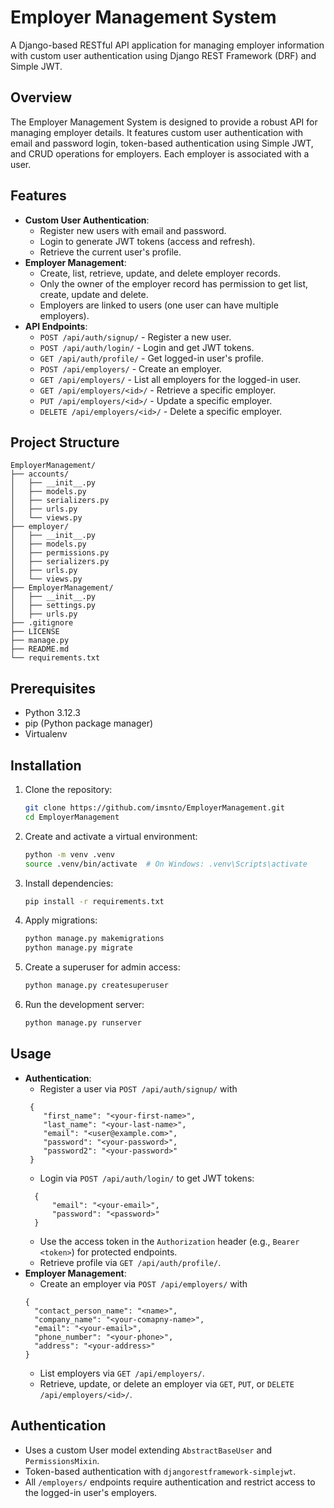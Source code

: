 # Employer Management System

A Django-based RESTful API application for managing employer information with custom user authentication using Django REST Framework (DRF) and Simple JWT.


## Overview

The Employer Management System is designed to provide a robust API for managing employer details. It features custom user authentication with email and password login, token-based authentication using Simple JWT, and CRUD operations for employers. Each employer is associated with a user.

## Features

- **Custom User Authentication**:
  - Register new users with email and password.
  - Login to generate JWT tokens (access and refresh).
  - Retrieve the current user's profile.
- **Employer Management**:
  - Create, list, retrieve, update, and delete employer records.
  - Only the owner of the employer record has permission to get list, create, update and delete.
  - Employers are linked to users (one user can have multiple employers).
- **API Endpoints**:
  - `POST /api/auth/signup/` - Register a new user.
  - `POST /api/auth/login/` - Login and get JWT tokens.
  - `GET /api/auth/profile/` - Get logged-in user's profile.
  - `POST /api/employers/` - Create an employer.
  - `GET /api/employers/` - List all employers for the logged-in user.
  - `GET /api/employers/<id>/` - Retrieve a specific employer.
  - `PUT /api/employers/<id>/` - Update a specific employer.
  - `DELETE /api/employers/<id>/` - Delete a specific employer.

## Project Structure

```
EmployerManagement/                  
├── accounts/             
│   ├── __init__.py
│   ├── models.py         
│   ├── serializers.py   
│   ├── urls.py
│   └── views.py         
├── employer/              
│   ├── __init__.py
│   ├── models.py      
│   ├── permissions.py   
│   ├── serializers.py   
│   ├── urls.py
│   └── views.py          
├── EmployerManagement/    
│   ├── __init__.py
│   ├── settings.py
│   ├── urls.py
├── .gitignore            
├── LICENSE               
├── manage.py            
├── README.md            
└── requirements.txt      
```


## Prerequisites

- Python 3.12.3
- pip (Python package manager)
- Virtualenv 

## Installation

1. Clone the repository:
   ```bash
   git clone https://github.com/imsnto/EmployerManagement.git
   cd EmployerManagement
   ```

2. Create and activate a virtual environment:
   ```bash
   python -m venv .venv
   source .venv/bin/activate  # On Windows: .venv\Scripts\activate
   ```

3. Install dependencies:
   ```bash
   pip install -r requirements.txt
   ```

4. Apply migrations:
   ```bash
   python manage.py makemigrations
   python manage.py migrate
   ```

5. Create a superuser for admin access:
   ```bash
   python manage.py createsuperuser
   ```

6. Run the development server:
   ```bash
   python manage.py runserver
   ```
   
## Usage

- **Authentication**:
  - Register a user via `POST /api/auth/signup/` with 
  ``` 
   { 
      "first_name": "<your-first-name>", 
      "last_name": "<your-last-name>", 
      "email": "<user@example.com>", 
      "password": "<your-password>", 
      "password2": "<your-password>" 
   }
  ```
  - Login via `POST /api/auth/login/` to get JWT tokens: 
  ```
    { 
        "email": "<your-email>", 
        "password": "<password>" 
    }
  ```
  - Use the access token in the `Authorization` header (e.g., `Bearer <token>`) for protected endpoints.
  - Retrieve profile via `GET /api/auth/profile/`.
- **Employer Management**:
  - Create an employer via `POST /api/employers/` with 
  ```
  {
    "contact_person_name": "<name>",
    "company_name": "<your-comapny-name>",
    "email": "<your-email>",
    "phone_number": "<your-phone>",
    "address": "<your-address>"
  }
  ```
  - List employers via `GET /api/employers/`.
  - Retrieve, update, or delete an employer via `GET`, `PUT`, or `DELETE /api/employers/<id>/`.

## Authentication

- Uses a custom User model extending `AbstractBaseUser` and `PermissionsMixin`.
- Token-based authentication with `djangorestframework-simplejwt`.
- All `/employers/` endpoints require authentication and restrict access to the logged-in user's employers.